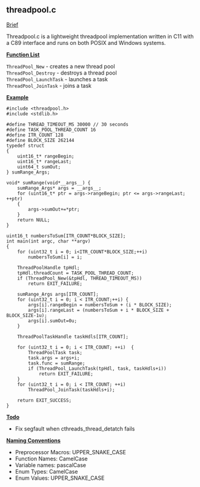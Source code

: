 ## threadpool.c ##
<ins> Brief </ins>

Threadpool.c is a lightweight threadpool implementation written in C11 with a C89 interface and runs on both POSIX and Windows systems.

<ins> **Function List** </ins>

```ThreadPool_New``` - creates a new thread pool <br>
```ThreadPool_Destroy``` - destroys a thread pool <br>
```ThreadPool_LaunchTask``` - launches a task <br>
```ThreadPool_JoinTask``` - joins a task <br>

<ins> **Example**</ins>
```
#include <threadpool.h>
#include <stdlib.h>

#define THREAD_TIMEOUT_MS 30000 // 30 seconds
#define TASK_POOL_THREAD_COUNT 16
#define ITR_COUNT 128
#define BLOCK_SIZE 262144
typedef struct 
{
    uint16_t* rangeBegin;
    uint16_t* rangeLast;
    uint64_t sumOut;
} sumRange_Args;

void* sumRange(void*__args__) {
    sumRange_Args* args = __args__;
    for (uint16_t* ptr = args->rangeBegin; ptr <= args->rangeLast; ++ptr)
    {
        args->sumOut+=*ptr;
    }
    return NULL;
}

uint16_t numbersToSum[ITR_COUNT*BLOCK_SIZE];
int main(int argc, char **argv)
{
    for (uint32_t i = 0; i<ITR_COUNT*BLOCK_SIZE;++i)
        numbersToSum[i] = i;   
    
    ThreadPoolHandle tpHdl;
    tpHdl.threadCount = TASK_POOL_THREAD_COUNT;
    if (ThreadPool_New(&tpHdl, THREAD_TIMEOUT_MS))
        return EXIT_FAILURE;

    sumRange_Args args[ITR_COUNT];
    for (uint32_t i = 0; i < ITR_COUNT;++i) {
        args[i].rangeBegin = numbersToSum + (i * BLOCK_SIZE);
        args[i].rangeLast = (numbersToSum + i * BLOCK_SIZE + BLOCK_SIZE-1u);
        args[i].sumOut=0u;
    }

    ThreadPoolTaskHandle taskHdls[ITR_COUNT];

    for (uint32_t i = 0; i < ITR_COUNT; ++i)  {
        ThreadPoolTask task;
        task.args = args+i;
        task.func = sumRange;
        if (ThreadPool_LaunchTask(tpHdl, task, taskHdls+i))
            return EXIT_FAILURE;
    }
    for (uint32_t i = 0; i < ITR_COUNT; ++i)
        ThreadPool_JoinTask(taskHdls+i);

    return EXIT_SUCCESS;
}
```
<ins> **Todo** </ins>
- Fix segfault when cthreads_thread_detatch fails

<ins> **Naming Conventions** </ins>
- Preprocessor Macros: UPPER_SNAKE_CASE
- Function Names: CamelCase
- Variable names: pascalCase
- Enum Types: CamelCase
- Enum Values: UPPER_SNAKE_CASE
